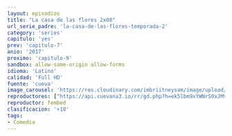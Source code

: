 ```yaml
---
layout: episodios
title: "La casa de las flores 2x08"
url_serie_padre: 'la-casa-de-las-flores-temporada-2'
category: 'series'
capitulo: 'yes'
prev: 'capitulo-7'
anio: '2017'
proximo: 'capitulo-9'
sandbox: allow-same-origin allow-forms
idioma: 'Latino'
calidad: 'Full HD'
fuente: 'cueva'
image_carousel: 'https://res.cloudinary.com/imbriitneysam/image/upload/v1546638640/casa-papel-1-poster-min.jpg'
reproductores: ["https://api.cuevana3.io/rr/gd.php?h=ek5lbm9xYWNrS0xJMVp5b21KREk0dFBLbjVkaHhkRGdrOG1jbnBpUnhhS1Z0WVoxb1phTzN0R1ZxNTJWdk16Q25kU0NvWXJEa2FteXhwNWtpdHZhNGN5U3FadVkyUT09"]
reproductor: fembed
clasificacion: '+10'
tags:
- Comedia
---
```












